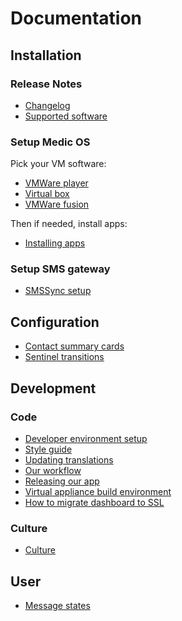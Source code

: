 # Documentation

## Installation

### Release Notes

* [Changelog](https://github.com/medic/medic-webapp/blob/master/Changes.md)
* [Supported software](installation/supported-software.md)

### Setup Medic OS

Pick your VM software:

* [VMWare player](installation/mmva-vmware.md)
* [Virtual box](installation/mmva-vbox.md)
* [VMWare fusion](installation/mmva-vmware-fusion.md)

Then if needed, install apps:

* [Installing apps](installation/garden.md)

### Setup SMS gateway

* [SMSSync setup](installation/smssync.md)

## Configuration

* [Contact summary cards](configuration/contact-summary.md)
* [Sentinel transitions](configuration/transitions.md)

## Development

### Code

* [Developer environment setup](https://github.com/medic/medic-webapp/blob/master/README.md)
* [Style guide](development/style-guide.md)
* [Updating translations](development/translations.md)
* [Our workflow](development/workflow.md)
* [Releasing our app](development/releasing.md)
* [Virtual appliance build environment](development/mmva_build.md)
* [How to migrate dashboard to SSL](development/update-markets.md)

### Culture

* [Culture](development/culture.md)

## User

* [Message states](user/message-states.md)
